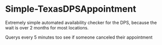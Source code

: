 # Simple-TexasDPSAppointment
Extremely simple automated availability checker for the DPS, because the wait is over 2 months for most locations.


Querys every 5 minutes too see if someone canceled their appointment
